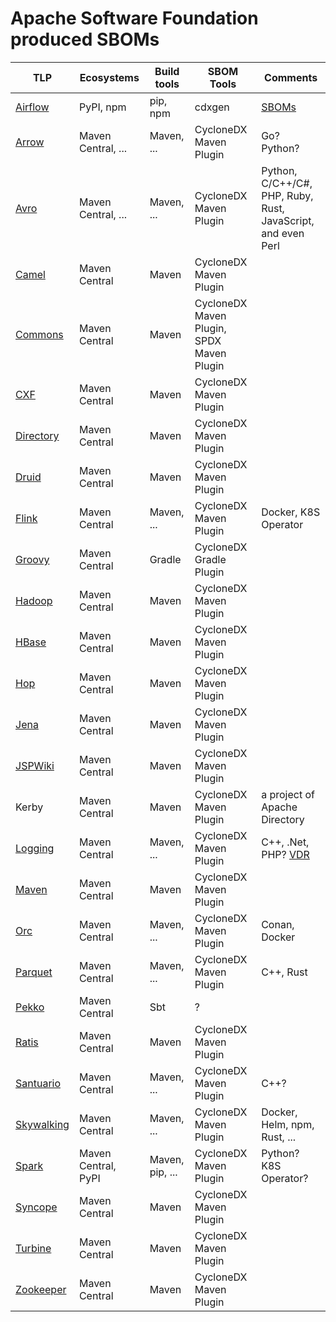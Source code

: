 Apache Software Foundation produced SBOMs
=========================================

| TLP                                                                 | Ecosystems | Build tools | SBOM Tools | Comments
| ------------------------------------------------------------------- | -------    | ------      | -----      | -----
| [Airflow](https://projects.apache.org/committee.html?airflow)       | PyPI, npm   | pip, npm     | cdxgen     | [SBOMs](https://airflow.apache.org/docs/apache-airflow/stable/security/sbom.html)
| [Arrow](https://projects.apache.org/committee.html?arrow)           | Maven Central, ... | Maven, ... | CycloneDX Maven Plugin | Go? Python?
| [Avro](https://projects.apache.org/committee.html?avro)             | Maven Central, ... | Maven, ... | CycloneDX Maven Plugin | Python, C/C++/C#, PHP, Ruby, Rust, JavaScript, and even Perl
| [Camel](https://projects.apache.org/committee.html?camel)           | Maven Central | Maven | CycloneDX Maven Plugin |
| [Commons](https://projects.apache.org/committee.html?commons)       | Maven Central | Maven | CycloneDX Maven Plugin, SPDX Maven Plugin |
| [CXF](https://projects.apache.org/committee.html?cxf)               | Maven Central | Maven | CycloneDX Maven Plugin |
| [Directory](https://projects.apache.org/committee.html?directory)   | Maven Central | Maven | CycloneDX Maven Plugin |
| [Druid](https://projects.apache.org/committee.html?druid)           | Maven Central | Maven | CycloneDX Maven Plugin |
| [Flink](https://projects.apache.org/committee.html?flink)           | Maven Central | Maven, ... | CycloneDX Maven Plugin | Docker, K8S Operator
| [Groovy](https://projects.apache.org/committee.html?groovy)         | Maven Central | Gradle | CycloneDX Gradle Plugin |
| [Hadoop](https://projects.apache.org/committee.html?hadoop)         | Maven Central | Maven | CycloneDX Maven Plugin |
| [HBase](https://projects.apache.org/committee.html?hbase)           | Maven Central | Maven | CycloneDX Maven Plugin |
| [Hop](https://projects.apache.org/committee.html?hop)               | Maven Central | Maven | CycloneDX Maven Plugin |
| [Jena](https://projects.apache.org/committee.html?jena)             | Maven Central | Maven | CycloneDX Maven Plugin |
| [JSPWiki](https://projects.apache.org/committee.html?jspwiki)       | Maven Central | Maven | CycloneDX Maven Plugin |
| Kerby                                                               | Maven Central | Maven | CycloneDX Maven Plugin | a project of Apache Directory
| [Logging](https://projects.apache.org/committee.html?logging)       | Maven Central | Maven, ... | CycloneDX Maven Plugin | C++, .Net, PHP? [VDR](https://logging.apache.org/cyclonedx/vdr.xml)
| [Maven](https://projects.apache.org/committee.html?maven)           | Maven Central | Maven | CycloneDX Maven Plugin |
| [Orc](https://projects.apache.org/committee.html?orc)               | Maven Central | Maven, ... | CycloneDX Maven Plugin | Conan, Docker
| [Parquet](https://projects.apache.org/committee.html?parquet)       | Maven Central | Maven, ... | CycloneDX Maven Plugin | C++, Rust
| [Pekko](https://projects.apache.org/committee.html?pekko)           | Maven Central | Sbt | ? | 
| [Ratis](https://projects.apache.org/committee.html?ratis)           | Maven Central | Maven | CycloneDX Maven Plugin |
| [Santuario](https://projects.apache.org/committee.html?santuario)   | Maven Central | Maven, ... | CycloneDX Maven Plugin | C++?
| [Skywalking](https://projects.apache.org/committee.html?skywalking) | Maven Central | Maven, ... | CycloneDX Maven Plugin | Docker, Helm, npm, Rust, ...
| [Spark](https://projects.apache.org/committee.html?spark)           | Maven Central, PyPI | Maven, pip, ... | CycloneDX Maven Plugin | Python? K8S Operator?
| [Syncope](https://projects.apache.org/committee.html?syncope)       | Maven Central | Maven | CycloneDX Maven Plugin |
| [Turbine](https://projects.apache.org/committee.html?turbine)       | Maven Central | Maven | CycloneDX Maven Plugin |
| [Zookeeper](https://projects.apache.org/committee.html?zookeeper)   | Maven Central | Maven | CycloneDX Maven Plugin |
